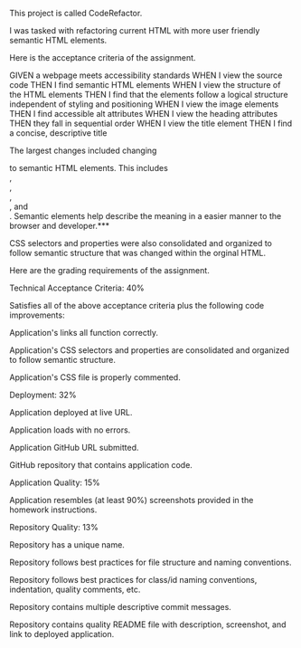 This project is called CodeRefactor.

I was tasked with refactoring current HTML with more user friendly semantic HTML elements.

Here is the acceptance criteria of the assignment.

GIVEN a webpage meets accessibility standards
WHEN I view the source code
THEN I find semantic HTML elements
WHEN I view the structure of the HTML elements
THEN I find that the elements follow a logical structure independent of styling and positioning
WHEN I view the image elements
THEN I find accessible alt attributes
WHEN I view the heading attributes
THEN they fall in sequential order
WHEN I view the title element
THEN I find a concise, descriptive title

The largest changes included changing <div> to semantic HTML elements. This includes <main> , <section> , <nav> , <aside> , and <footer>.
Semantic elements help describe the meaning in a easier manner to the browser and developer.\*\*\*

CSS selectors and properties were also consolidated and organized to follow semantic structure that was changed within the orginal HTML.

Here are the grading requirements of the assignment.

Technical Acceptance Criteria: 40%

Satisfies all of the above acceptance criteria plus the following code improvements:

Application's links all function correctly.

Application's CSS selectors and properties are consolidated and organized to follow semantic structure.

Application's CSS file is properly commented.

Deployment: 32%

Application deployed at live URL.

Application loads with no errors.

Application GitHub URL submitted.

GitHub repository that contains application code.

Application Quality: 15%

Application resembles (at least 90%) screenshots provided in the homework instructions.

Repository Quality: 13%

Repository has a unique name.

Repository follows best practices for file structure and naming conventions.

Repository follows best practices for class/id naming conventions, indentation, quality comments, etc.

Repository contains multiple descriptive commit messages.

Repository contains quality README file with description, screenshot, and link to deployed application.
